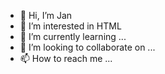 - 👋 Hi, I’m  Jan
- 👀 I’m interested in HTML
- 🌱 I’m currently learning ...
- 💞️ I’m looking to collaborate on ...
- 📫 How to reach me ...

<!---
Jantje56/Jantje56 is a ✨ special ✨ repository because its `README.md` (this file) appears on your GitHub profile.
You can click the Preview link to take a look at your changes.
--->
